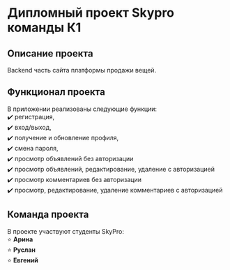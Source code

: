 # Дипломный проект Skypro команды К1
## Описание проекта
Backend часть сайта платформы продажи вещей.
## Функционал проекта
В приложении реализованы следующие функции:    
:heavy_check_mark: регистрация,    
:heavy_check_mark: вход/выход,    
:heavy_check_mark: получение и обновление профиля,    
:heavy_check_mark: смена пароля,    
:heavy_check_mark: просмотр объявлений без авторизации     
:heavy_check_mark: просмотр объявлений, редактирование, удаление с авторизацией     
:heavy_check_mark: просмотр  комментариев без авторизации     
:heavy_check_mark: просмотр, редактирование, удаление комментариев с авторизацией
## Команда проекта
В проекте участвуют студенты SkyPro:    
:star: **Арина**     
:star: **Руслан**    
:star: **Евгений**
